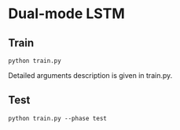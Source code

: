 # Dual-mode LSTM

## Train

```
python train.py
```

Detailed arguments description is given in train.py.

## Test
```
python train.py --phase test 
```
